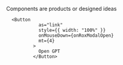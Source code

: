 Components are products or designed ideas

      <Button
                as="link"
                style={{ width: "100%" }}
                onMouseDown={onRoxModalOpen}
                mt={4}
              >
                Open GPT
              </Button>
